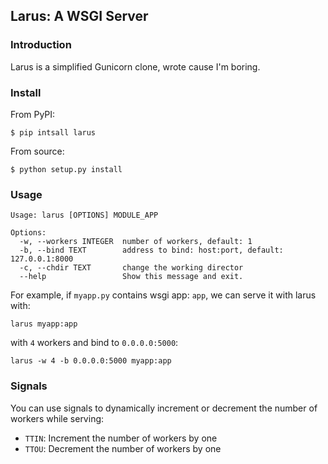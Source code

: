 Larus: A WSGI Server
----------------

### Introduction

Larus is a simplified Gunicorn clone, wrote cause I'm boring.

### Install

From PyPI:

    $ pip intsall larus

From source:

    $ python setup.py install

### Usage

    Usage: larus [OPTIONS] MODULE_APP

    Options:
      -w, --workers INTEGER  number of workers, default: 1
      -b, --bind TEXT        address to bind: host:port, default: 127.0.0.1:8000
      -c, --chdir TEXT       change the working director
      --help                 Show this message and exit.

For example, if `myapp.py` contains wsgi app: `app`, we can serve it with larus with:

    larus myapp:app

with `4` workers and bind to `0.0.0.0:5000`:

    larus -w 4 -b 0.0.0.0:5000 myapp:app

### Signals

You can use signals to dynamically increment or decrement the number of workers while serving:

* `TTIN`: Increment the number of workers by one
* `TTOU`: Decrement the number of workers by one
